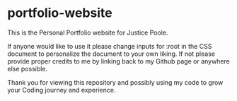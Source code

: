 # portfolio-website

This is the Personal Portfolio website for Justice Poole.

If anyone would like to use it please change inputs for :root in the CSS document to personalize the document to your own liking. If not please provide proper credits to me by linking back to my Github page or anywhere else possible.

Thank you for viewing this repository and possibly using my code to grow your Coding journey and experience.

